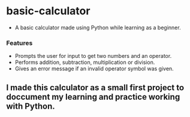# basic-calculator
- A basic calculator made using Python while learning as a beginner.
### Features
- Prompts the user for input to get two numbers and an operator.
- Performs addition, subtraction, multiplication or division.
- Gives an error message if an invalid operator symbol was given.

## I made this calculator as a small first project to doccument my learning and practice working with Python.
